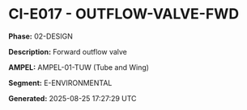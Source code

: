 # CI-E017 - OUTFLOW-VALVE-FWD

**Phase:** 02-DESIGN

**Description:** Forward outflow valve

**AMPEL:** AMPEL-01-TUW (Tube and Wing)

**Segment:** E-ENVIRONMENTAL

**Generated:** 2025-08-25 17:27:29 UTC
